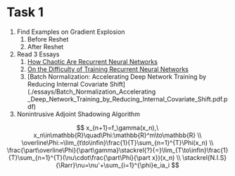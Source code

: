 # Task 1

1. Find Examples on Gradient Explosion
   1. Before Reshet
   2. After Reshet
2. Read 3 Essays
   1. [How Chaotic Are Recurrent Neural Networks](./essays/How_Chaotic_are_Recurrent_Neural_Networks.pdf)
   2. [On the Difficulty of Training Recurrent Neural Networks](./essays/On_The_Dificulty_of_Training_Recurrent_Neural_Networks.pdf)
   3. [Batch Normalization: Accelerating  Deep Network Training by Reducing Internal Covariate Shift](./essays/Batch_Normalization_Accelerating _Deep_Network_Training_by_Reducing_Internal_Covariate_Shift.pdf.pdf)
3. Nonintrusive Adjoint Shadowing Algorithm

$$
x_{n+1}=f_\gamma(x_n),\ x_n\in\mathbb{R}\quad\Phi:\mathbb{R}^m\to\mathbb{R}
\\
\overline\Phi:=\lim_{t\to\infin}\frac{1}{T}\sum_{n=1}^{T}\Phi(x_n)
\\
\frac{\part\overline\Phi}{\part\gamma}\stackrel{?}{=}\lim_{T\to\infin}\frac{1}{T}\sum_{n=1}^{T}(\nu\cdot\frac{\part\Phi}{\part x})(x_n)
\\
\stackrel{N.I.S}{\Rarr}\nu=\nu'+\sum_{i=1}^{\phi}e_ia_i
$$
